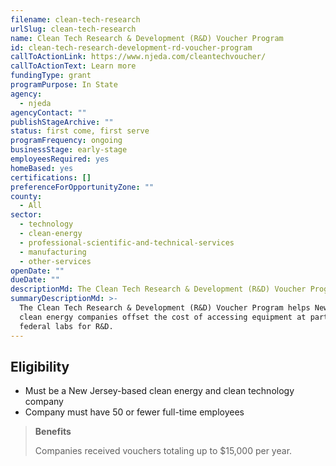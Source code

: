 ```yaml
---
filename: clean-tech-research
urlSlug: clean-tech-research
name: Clean Tech Research & Development (R&D) Voucher Program
id: clean-tech-research-development-rd-voucher-program
callToActionLink: https://www.njeda.com/cleantechvoucher/
callToActionText: Learn more
fundingType: grant
programPurpose: In State
agency:
  - njeda
agencyContact: ""
publishStageArchive: ""
status: first come, first serve
programFrequency: ongoing
businessStage: early-stage
employeesRequired: yes
homeBased: yes
certifications: []
preferenceForOpportunityZone: ""
county:
  - All
sector:
  - technology
  - clean-energy
  - professional-scientific-and-technical-services
  - manufacturing
  - other-services
openDate: ""
dueDate: ""
descriptionMd: The Clean Tech Research & Development (R&D) Voucher Program helps New Jersey early-stage clean tech and clean energy companies offset the cost of accessing equipment at participating New Jersey universities or federal labs for R&D.
summaryDescriptionMd: >-
  The Clean Tech Research & Development (R&D) Voucher Program helps New Jersey early-stage clean tech and
  clean energy companies offset the cost of accessing equipment at participating New Jersey universities or
  federal labs for R&D.
---
```


## Eligibility

- Must be a New Jersey-based clean energy and clean technology company
- Company must have 50 or fewer full-time employees

> **Benefits**
>
> Companies received vouchers totaling up to $15,000 per year.

